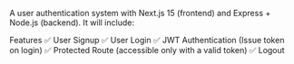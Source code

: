 A user authentication system with Next.js 15 (frontend) and Express + Node.js (backend). It will include:

Features
✅ User Signup
✅ User Login
✅ JWT Authentication (Issue token on login)
✅ Protected Route (accessible only with a valid token)
✅ Logout
